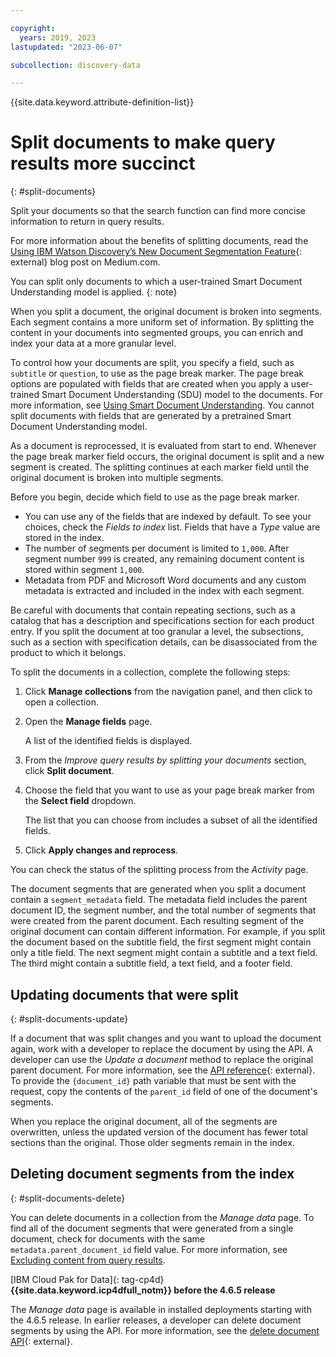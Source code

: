 ```yaml
---

copyright:
  years: 2019, 2023
lastupdated: "2023-06-07"

subcollection: discovery-data

---
```


{{site.data.keyword.attribute-definition-list}}

# Split documents to make query results more succinct
{: #split-documents}

Split your documents so that the search function can find more concise information to return in query results.

For more information about the benefits of splitting documents, read the [Using IBM Watson Discovery’s New Document Segmentation Feature](https://medium.com/ibm-watson/using-ibm-watson-discoverys-new-document-segmentation-feature-7a58b44d32c2){: external} blog post on Medium.com.

You can split only documents to which a user-trained Smart Document Understanding model is applied.
{: note}

When you split a document, the original document is broken into segments. Each segment contains a more uniform set of information. By splitting the content in your documents into segmented groups, you can enrich and index your data at a more granular level.

To control how your documents are split, you specify a field, such as `subtitle` or `question`, to use as the page break marker. The page break options are populated with fields that are created when you apply a user-trained Smart Document Understanding (SDU) model to the documents. For more information, see [Using Smart Document Understanding](/docs/discovery-data?topic=discovery-data-configuring-fields). You cannot split documents with fields that are generated by a pretrained Smart Document Understanding model.

As a document is reprocessed, it is evaluated from start to end. Whenever the page break marker field occurs, the original document is split and a new segment is created. The splitting continues at each marker field until the original document is broken into multiple segments.

Before you begin, decide which field to use as the page break marker.

-   You can use any of the fields that are indexed by default. To see your choices, check the *Fields to index* list. Fields that have a *Type* value are stored in the index.
-   The number of segments per document is limited to `1,000`. After segment number `999` is created, any remaining document content is stored within segment `1,000`.
-   Metadata from PDF and Microsoft Word documents and any custom metadata is extracted and included in the index with each segment.

Be careful with documents that contain repeating sections, such as a catalog that has a description and specifications section for each product entry. If you split the document at too granular a level, the subsections, such as a section with specification details, can be disassociated from the product to which it belongs.

To split the documents in a collection, complete the following steps:

1.  Click **Manage collections** from the navigation panel, and then click to open a collection.
1.  Open the **Manage fields** page.

    A list of the identified fields is displayed.
1.  From the *Improve query results by splitting your documents* section, click **Split document**.
1.  Choose the field that you want to use as your page break marker from the **Select field** dropdown.

    The list that you can choose from includes a subset of all the identified fields.
1.  Click **Apply changes and reprocess**.

You can check the status of the splitting process from the *Activity* page.

The document segments that are generated when you split a document contain a `segment_metadata` field. The metadata field includes the parent document ID, the segment number, and the total number of segments that were created from the parent document. Each resulting segment of the original document can contain different information. For example, if you split the document based on the subtitle field, the first segment might contain only a title field. The next segment might contain a subtitle and a text field. The third might contain a subtitle field, a text field, and a footer field.

## Updating documents that were split
{: #split-documents-update}

If a document that was split changes and you want to upload the document again, work with a developer to replace the document by using the API. A developer can use the *Update a document* method to replace the original parent document. For more information, see the [API reference](https://{DomainName}/apidocs/discovery-data#updatedocument){: external}. To provide the `{document_id}` path variable that must be sent with the request, copy the contents of the `parent_id` field of one of the document's segments.

When you replace the original document, all of the segments are overwritten, unless the updated version of the document has fewer total sections than the original. Those older segments remain in the index. 

## Deleting document segments from the index
{: #split-documents-delete}

You can delete documents in a collection from the *Manage data* page. To find all of the document segments that were generated from a single document, check for documents with the same `metadata.parent_document_id` field value. For more information, see [Excluding content from query results](/docs/discovery-data?topic=discovery-data-hide-data).

[IBM Cloud Pak for Data]{: tag-cp4d} **{{site.data.keyword.icp4dfull_notm}} before the 4.6.5 release**

The *Manage data* page is available in installed deployments starting with the 4.6.5 release. In earlier releases, a developer can delete document segments by using the API. For more information, see the [delete document API](https://{DomainName}/apidocs/discovery-data#deletedocument){: external}.
